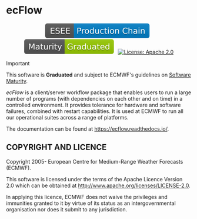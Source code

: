 
# ecFlow

<div align="center">
  <a href="https://github.com/ecmwf/codex/raw/refs/heads/main/ESEE"><img src="https://github.com/ecmwf/codex/raw/refs/heads/main/ESEE/production_chain_badge.svg" alt="Static Badge"></a>
  &nbsp;
  <a href="https://github.com/ecmwf/codex/raw/refs/heads/main/Project%20Maturity"><img src="https://github.com/ecmwf/codex/raw/refs/heads/main/Project%20Maturity/graduated_badge.svg" alt="Static Badge"></a>
  &nbsp;
  <a href="https://opensource.org/licenses/apache-2-0"><img src="https://img.shields.io/badge/License-Apache%202.0-blue.svg" alt="License: Apache 2.0"></a>
</div>


> [!IMPORTANT]
> This software is **Graduated** and subject to ECMWF's guidelines on [Software Maturity](https://github.com/ecmwf/codex/raw/refs/heads/main/Project%20Maturity).


*ecFlow* is a client/server workflow package that enables users to run a large number of programs (with dependencies on each other and on time) in a controlled environment. It provides tolerance for hardware and software failures, combined with restart capabilities. It is used at ECMWF to run all our operational suites across a range of platforms.

The documentation can be found at https://ecflow.readthedocs.io/.


## COPYRIGHT AND LICENCE

Copyright 2005- European Centre for Medium-Range Weather Forecasts (ECMWF).

This software is licensed under the terms of the Apache Licence Version 2.0
which can be obtained at http://www.apache.org/licenses/LICENSE-2.0.

In applying this licence, ECMWF does not waive the privileges and immunities granted to it by
virtue of its status as an intergovernmental organisation nor does it submit to any jurisdiction.
